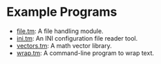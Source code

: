# Example Programs

- [file.tm](file.tm): A file handling module.
- [ini.tm](ini.tm): An INI configuration file reader tool.
- [vectors.tm](vectors.tm): A math vector library.
- [wrap.tm](wrap.tm): A command-line program to wrap text.
